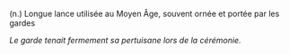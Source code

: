 (n.) Longue lance utilisée au Moyen Âge, souvent ornée et portée par les gardes

*Le garde tenait fermement sa pertuisane lors de la cérémonie.*